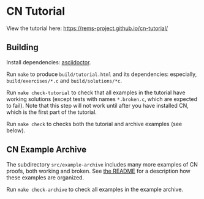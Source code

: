 # CN Tutorial

View the tutorial here: https://rems-project.github.io/cn-tutorial/

## Building

Install dependencies: [asciidoctor](https://asciidoctor.org/).

Run `make` to produce `build/tutorial.html` and its dependencies: especially, `build/exercises/*.c` and `build/solutions/*c`.

Run `make check-tutorial` to check that all examples in the tutorial have working solutions (except tests with names `*.broken.c`, which are expected to fail). Note that this step will not work until after you have installed CN, which is the first part of the tutorial.

Run `make check` to checks both the tutorial and archive examples (see below). 

## CN Example Archive 

The subdirectory `src/example-archive` includes many more examples of CN proofs, both working and broken. See [the README](./src/example-archive/README.md) for a description how these examples are organized. 

Run `make check-archive` to check all examples in the example archive. 
